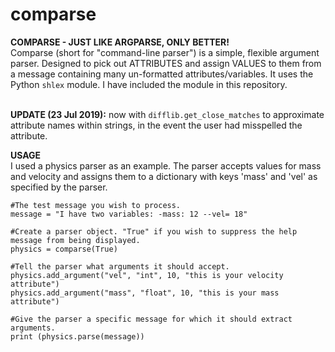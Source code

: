 # comparse

<p><b>COMPARSE - JUST LIKE ARGPARSE, ONLY BETTER!</b> <br />
Comparse (short for "command-line parser") is a simple, flexible argument parser. Designed to pick out ATTRIBUTES and assign VALUES to them from a message containing many un-formatted attributes/variables. It uses the Python <code>shlex</code> module. I have included the module in this repository.
</p>
<br>
<b>UPDATE (23 Jul 2019):</b> now with <code>difflib.get_close_matches</code> to approximate attribute names within strings, in the event the user had misspelled the attribute.
<br>
<p><b>USAGE</b> <br />
I used a physics parser as an example. The parser accepts values for mass and velocity and assigns them to a dictionary with keys 'mass' and 'vel' as specified by the parser. 

    #The test message you wish to process.
    message = "I have two variables: -mass: 12 --vel= 18"

    #Create a parser object. "True" if you wish to suppress the help message from being displayed. 
    physics = comparse(True)

    #Tell the parser what arguments it should accept.
    physics.add_argument("vel", "int", 10, "this is your velocity attribute")
    physics.add_argument("mass", "float", 10, "this is your mass attribute")  

    #Give the parser a specific message for which it should extract arguments.
    print (physics.parse(message))
</p>
